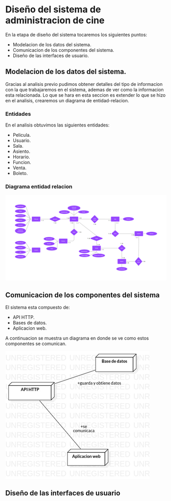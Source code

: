 # Diseño del sistema de administracion de cine

En la etapa de diseño del sistema tocaremos los siguientes puntos:

- Modelacion de los datos del sistema.
- Comunicacion de los componentes del sistema.
- Diseño de las interfaces de usuario.

## Modelacion de los datos del sistema.

Gracias al analisis previo pudimos obtener detalles del tipo de informacion con la que trabajaremos en el sistema, ademas de ver como la informacion esta relacionada. Lo que se hara en esta seccion es extender lo que se hizo en el analisis, crearemos un diagrama de entidad-relacion.

### Entidades

En el analisis obtuvimos las siguientes entidades:

- Pelicula.
- Usuario.
- Sala.
- Asiento.
- Horario.
- Funcion.
- Venta.
- Boleto.

### Diagrama entidad relacion

![](./imagenes/diagrama-entidad-relacion.png)

## Comunicacion de los componentes del sistema

El sistema esta compuesto de:

- API HTTP.
- Bases de datos.
- Aplicacion web.

A continuacion se muestra un diagrama en donde se ve como estos componentes se comunican.

![](./imagenes/diagrama-de-despliegue.jpg)

## Diseño de las interfaces de usuario
